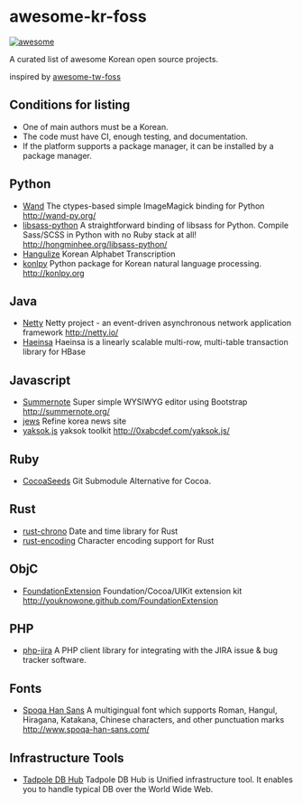 # awesome-kr-foss

[![awesome](https://camo.githubusercontent.com/13c4e50d88df7178ae1882a203ed57b641674f94/68747470733a2f2f63646e2e7261776769742e636f6d2f73696e647265736f726875732f617765736f6d652f643733303566333864323966656437386661383536353265336136336531353464643865383832392f6d656469612f62616467652e737667)](https://github.com/darjeeling/awesome-kr-foss)

A curated list of awesome Korean open source projects.

inspired by [awesome-tw-foss](https://github.com/tjwei/awesome-tw-foss)

## Conditions for listing
* One of main authors must be a Korean.
* The code must have CI, enough testing, and documentation.
* If the platform supports a package manager, it can be installed by a package manager.

## Python
* [Wand](https://github.com/dahlia/wand) The ctypes-based simple ImageMagick binding for Python http://wand-py.org/
* [libsass-python](https://github.com/dahlia/libsass-python) A straightforward binding of libsass for Python. Compile Sass/SCSS in Python with no Ruby stack at all! http://hongminhee.org/libsass-python/
* [Hangulize](https://github.com/sublee/hangulize) Korean Alphabet Transcription
* [konlpy](https://github.com/konlpy/konlpy) Python package for Korean natural language processing. http://konlpy.org

## Java
* [Netty](https://github.com/netty/netty) Netty project - an event-driven asynchronous network application framework http://netty.io/
* [Haeinsa](https://github.com/VCNC/haeinsa) Haeinsa is a linearly scalable multi-row, multi-table transaction library for HBase

## Javascript
* [Summernote](https://github.com/summernote/summernote) Super simple WYSIWYG editor using Bootstrap http://summernote.org/
* [jews](https://github.com/disjukr/jews) Refine korea news site
* [yaksok.js](https://github.com/disjukr/yaksok.js) yaksok toolkit http://0xabcdef.com/yaksok.js/

## Ruby

* [CocoaSeeds](https://github.com/devxoul/CocoaSeeds) Git Submodule Alternative for Cocoa.

## Rust
* [rust-chrono](https://github.com/lifthrasiir/rust-chrono) Date and time library for Rust
* [rust-encoding](https://github.com/lifthrasiir/rust-encoding) Character encoding support for Rust

## ObjC
* [FoundationExtension](https://github.com/youknowone/FoundationExtension) Foundation/Cocoa/UIKit extension kit http://youknowone.github.com/FoundationExtension

## PHP
* [php-jira](https://github.com/lesstif/php-jira-rest-client) A PHP client library for integrating with the JIRA issue & bug tracker software.

## Fonts
* [Spoqa Han Sans](https://github.com/spoqa/spoqa-han-sans) A multigingual font which supports Roman, Hangul, Hiragana, Katakana, Chinese characters, and other punctuation marks  http://www.spoqa-han-sans.com/

## Infrastructure Tools
* [Tadpole DB Hub](https://github.com/hangum/TadpoleForDBTools) Tadpole DB Hub is Unified infrastructure tool. It enables you to handle typical DB over the World Wide Web.
